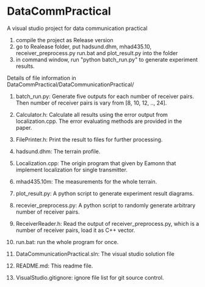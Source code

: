 DataCommPractical
=================

A visual studio project for data communication practical

1. compile the project as Release version
2. go to Realease folder, put hadsund.dhm, mhad435.10, receiver_preprocess.py run.bat and plot_result.py into the folder
3. in command window, run "python batch_run.py" to generate experiment results.

Details of file information in DataCommPractical/DataCommunicationPractical/

1. batch_run.py: Generate five outputs for each number of receiver pairs. Then number of receiver pairs is vary from [8, 10, 12, .., 24].

2. Calculator.h: Calculate all results using the error output from localization.cpp. The error evaluating methods are provided in the paper.

3. FilePrinter.h: Print the result to files for further processing.

4. hadsund.dhm: The terrain profile.

5. Localization.cpp: The origin program that given by Eamonn that implement localization for single transmitter.

6. mhad435.10m: The measurements for the whole terrain.

7. plot_result.py: A python script to generate experiment result diagrams.

8. recevier_preprocess.py: A python script to randomly generate arbitrary number of receiver pairs.

9. ReceiverReader.h: Read the output of receiver_preprocess.py, which is a number of receiver pairs, load it as C++ vector.

10. run.bat: run the whole program for once.

11. DataCommunicationPractical.sln: The visual studio solution file

12. README.md: This readme file.

13. VisualStudio.gitignore: ignore file list for git source control.
